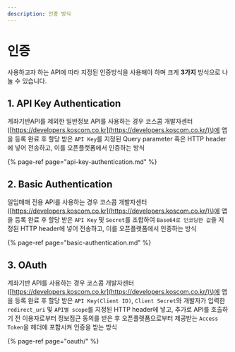```yaml
---
description: 인증 방식
---
```


# 인증

사용하고자 하는 API에 따라 지정된 인증방식을 사용해야 하며 크게 **3가지** 방식으로 나눌 수 있습니다.

## 1. API Key Authentication

계좌기반API를 제외한 일반정보 API를 사용하는 경우 코스콤 개발자센터 \([https://developers.koscom.co.kr](https://developers.koscom.co.kr/)\)에 앱을 등록 완료 후 할당 받은 `API Key`를 지정된 Query parameter 혹은 HTTP header에 넣어 전송하고, 이를 오픈플랫폼에서 인증하는 방식

{% page-ref page="api-key-authentication.md" %}

## 2. Basic Authentication

일임매매 전용 API를 사용하는 경우 코스콤 개발자센터 \([https://developers.koscom.co.kr](https://developers.koscom.co.kr/)\)에 앱을 등록 완료 후 할당 받은 `API Key` 및 `Secret`를 조합하여 `Base64로 인코딩한 값`을 지정된 HTTP header에 넣어 전송하고, 이를 오픈플랫폼에서 인증하는 방식

{% page-ref page="basic-authentication.md" %}

## 3. OAuth

계좌기반 API를 사용하는 경우 코스콤 개발자센터 \([https://developers.koscom.co.kr](https://developers.koscom.co.kr/)\)에 앱을 등록 완료 후 할당 받은 `API Key(Client ID)`, `Client Secret`와 개발자가 입력한 `redirect_uri` 및 `API별 scope`를 지정된 HTTP header에 넣고, 추가로 API를 호출하기 전 이용자로부터 정보접근 동의를 받은 후 오픈플랫폼으로부터 제공받는 `Access Token`을 헤더에 포함시켜 인증을 받는 방식 

{% page-ref page="oauth/" %}




